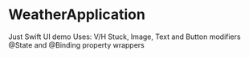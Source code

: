 # WeatherApplication

Just Swift UI demo
Uses:
V/H Stuck, Image, Text and Button modifiers
@State and @Binding property wrappers
